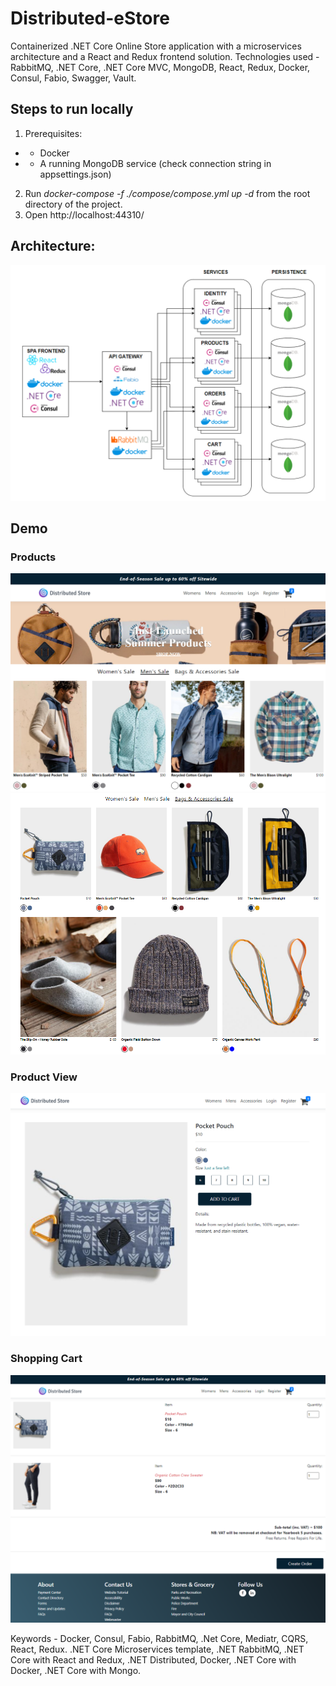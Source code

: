 # Distributed-eStore
Containerized .NET Core Online Store application with a microservices architecture and a React and Redux frontend solution.
Technologies used - RabbitMQ, .NET Core, .NET Core MVC, MongoDB, React, Redux, Docker, Consul, Fabio, Swagger, Vault.
## Steps to run locally
1. Prerequisites:
* - Docker
* - A running MongoDB service (check connection string in appsettings.json)
2. Run _docker-compose -f ./compose/compose.yml up -d_ from the root directory of the project.
3. Open http://localhost:44310/
## Architecture:
![Sorry, error loading image of diagram](architecture.png)

## Demo

### Products
![Sorry, error loading image of diagram](products1.png)
![Sorry, error loading image of diagram](products2.png)

### Product View
![Sorry, error loading image of diagram](product.png)

### Shopping Cart
![Sorry, error loading image of diagram](cart.png)

Keywords - Docker, Consul, Fabio, RabbitMQ, .Net Core, Mediatr, CQRS, React, Redux. .NET Core Microservices template, .NET RabbitMQ, .NET Core with React and Redux, .NET Distributed, Docker, .NET Core with Docker, .NET Core with Mongo.
